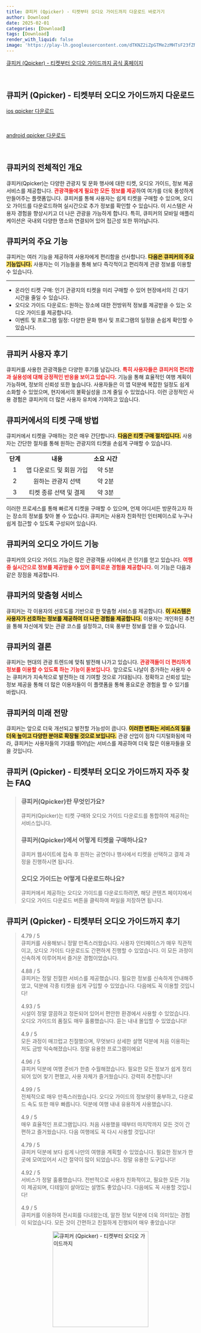 ```yaml
---
title: 큐피커 (Qpicker) - 티켓부터 오디오 가이드까지 다운로드 바로가기
author: Download
date: 2025-02-01
categories: [Download]
tags: [Download]
render_with_liquid: false
image: 'https://play-lh.googleusercontent.com/dTKNZ2iZpGTMe2zMHTsF23fZNGT2opsABd1mJj5oLZiZDUa_vEcx1l7aLqj4C9ycQ1gI=s256-rw'
---
```

<p><a class='click-button' title='큐피커 (Qpicker) - 티켓부터 오디오 가이드까지' href='https://www.qpicker.com/' rel='nofollow'>큐피커 (Qpicker) - 티켓부터 오디오 가이드까지 공식 홈페이지</a></p><br>
<h2 id='큐피커 (Qpicker) - 티켓부터 오디오 가이드까지_다운로드'>큐피커 (Qpicker) - 티켓부터 오디오 가이드까지 다운로드</h2>
<p><a class="click-button ios" title="qpicker 다운로드" href="https://apps.apple.com/kr/app/%ED%81%90%ED%94%BC%EC%BB%A4-qpicker-%ED%8B%B0%EC%BC%93%EB%B6%80%ED%84%B0-%EC%98%A4%EB%94%94%EC%98%A4-%EA%B0%80%EC%9D%B4%EB%93%9C%EA%B9%8C%EC%A7%80/id1469376668" rel="nofollow">ios qpicker 다운로드</a></p><br>
<p><a class="click-button android" title="qpicker 다운로드" href="https://play.google.comhttps://play.google.com/store/apps/details?id=com.peopulley.qpicker.android" rel="nofollow">android qpicker 다운로드</a></p><br>


<h2 id='큐피커 개요'>큐피커의 전체적인 개요</h2>

<p>큐피커(Qpicker)는 다양한 관광지 및 문화 행사에 대한 티켓, 오디오 가이드, 정보 제공 서비스를 제공합니다. <b><span style="color: #ee2323;">관광객들에게 필요한 모든 정보를 제공</span></b>하여 여가를 더욱 풍성하게 만들어주는 플랫폼입니다. 큐피커를 통해 사용자는 쉽게 티켓을 구매할 수 있으며, 오디오 가이드를 다운로드하여 실시간으로 추가 정보를 확인할 수 있습니다. 이 시스템은 사용자 경험을 향상시키고 더 나은 관광을 가능하게 합니다. 특히, 큐피커의 모바일 애플리케이션은 국내외 다양한 명소와 연결되어 있어 접근성 또한 뛰어납니다.</p>

<h2 id='주요 기능'>큐피커의 주요 기능</h2>

<p>큐피커는 여러 기능을 제공하여 사용자에게 편리함을 선사합니다. <b><span style="background-color: #ffe066;">다음은 큐피커의 주요 기능입니다.</span></b> 사용자는 이 기능들을 통해 보다 즉각적이고 편리하게 관광 정보를 이용할 수 있습니다.</p>

<hr />

<ul>
    <li>온라인 티켓 구매: 인기 관광지의 티켓을 미리 구매할 수 있어 현장에서의 긴 대기 시간을 줄일 수 있습니다.</li>
    <li>오디오 가이드 다운로드: 원하는 장소에 대한 전방위적 정보를 제공받을 수 있는 오디오 가이드를 제공합니다.</li>
    <li>이벤트 및 프로그램 일정: 다양한 문화 행사 및 프로그램의 일정을 손쉽게 확인할 수 있습니다.</li>
</ul>

<hr />

<h2 id='사용자 후기'>큐피커 사용자 후기</h2>

<p>큐피커를 사용한 관광객들은 다양한 후기를 남깁니다. <b><span style="color: #ee2323;">특히 사용자들은 큐피커의 편리함과 실용성에 대해 긍정적인 반응을 보이고 있습니다.</span></b> 기능을 통해 효율적인 여행 계획이 가능하며, 정보의 신뢰성 또한 높습니다. 사용자들은 이 앱 덕분에 복잡한 일정도 쉽게 소화할 수 있었으며, 현지에서의 불확실성을 크게 줄일 수 있었습니다. 이런 긍정적인 사용 경험은 큐피커의 더 많은 사용자 유치에 기여하고 있습니다.</p>

<h2 id='티켓 구매 방법'>큐피커에서의 티켓 구매 방법</h2>

<p>큐피커에서 티켓을 구매하는 것은 매우 간단합니다. <b><span style="background-color: #ffe066;">다음은 티켓 구매 절차입니다.</span></b> 사용자는 간단한 절차를 통해 원하는 관광지의 티켓을 손쉽게 구매할 수 있습니다.</p>

<table>
    <tr>
        <td style="text-align: center; height: 17px;"><b>단계</b></td>
        <td style="text-align: center; height: 17px;"><b>내용</b></td>
        <td style="text-align: center; height: 17px;"><b>소요 시간</b></td>
    </tr>
    <tr>
        <td style="text-align: center; height: 17px;">1</td>
        <td style="text-align: center; height: 17px;">앱 다운로드 및 회원 가입</td>
        <td style="text-align: center; height: 17px;">약 5분</td>
    </tr>
    <tr>
        <td style="text-align: center; height: 17px;">2</td>
        <td style="text-align: center; height: 17px;">원하는 관광지 선택</td>
        <td style="text-align: center; height: 17px;">약 2분</td>
    </tr>
    <tr>
        <td style="text-align: center; height: 17px;">3</td>
        <td style="text-align: center; height: 17px;">티켓 종류 선택 및 결제</td>
        <td style="text-align: center; height: 17px;">약 3분</td>
    </tr>
</table>

<p>이러한 프로세스를 통해 빠르게 티켓을 구매할 수 있으며, 언제 어디서든 방문하고자 하는 장소의 정보를 찾아 볼 수 있습니다. 큐피커는 사용자 친화적인 인터페이스로 누구나 쉽게 접근할 수 있도록 구성되어 있습니다.</p>

<h2 id='오디오 가이드 기능'>큐피커의 오디오 가이드 기능</h2>

<p>큐피커의 오디오 가이드 기능은 많은 관광객들 사이에서 큰 인기를 얻고 있습니다. <b><span style="color: #ee2323;">여행 중 실시간으로 정보를 제공받을 수 있어 흥미로운 경험을 제공합니다.</span></b> 이 기능은 다음과 같은 장점을 제공합니다.</p>

<h2 id='이용자 맞춤형 서비스'>큐피커의 맞춤형 서비스</h2>

<p>큐피커는 각 이용자의 선호도를 기반으로 한 맞춤형 서비스를 제공합니다. <b><span style="background-color: #ffe066;">이 시스템은 사용자가 선호하는 정보를 제공하여 더 나은 경험을 제공합니다.</span></b> 이용자는 개인화된 추천을 통해 자신에게 맞는 관광 코스를 설정하고, 더욱 풍부한 정보를 얻을 수 있습니다.</p>

<h2 id='결론'>큐피커의 결론</h2>

<p>큐피커는 현대의 관광 트렌드에 맞춰 발전해 나가고 있습니다. <b><span style="color: #ee2323;">관광객들이 더 편리하게 정보를 이용할 수 있도록 하는 기능이 돋보입니다.</span></b> 앞으로도 나날이 증가하는 사용자 수는 큐피커가 지속적으로 발전하는 데 기여할 것으로 기대됩니다. 정확하고 신뢰성 있는 정보 제공을 통해 더 많은 이용자들이 이 플랫폼을 통해 풍요로운 경험을 할 수 있기를 바랍니다.</p>

<h2 id='미래 전망'>큐피커의 미래 전망</h2>

<p>큐피커는 앞으로 더욱 개선되고 발전할 가능성이 큽니다. <b><span style="background-color: #ffe066;">이러한 변화는 서비스의 질을 더욱 높이고 다양한 분야로 확장될 것으로 보입니다.</span></b> 관광 산업이 점차 디지털화됨에 따라, 큐피커는 사용자들의 기대를 뛰어넘는 서비스를 제공하여 더욱 많은 이용자들을 모을 것입니다.</p>


<h2 id='큐피커 (Qpicker) - 티켓부터 오디오 가이드까지_자주_찾는_FAQ'>큐피커 (Qpicker) - 티켓부터 오디오 가이드까지 자주 찾는 FAQ</h2>
<div itemscope="" itemtype="https://schema.org/FAQPage"> 
<blockquote> 
<div itemscope="" itemprop="mainEntity" itemtype="https://schema.org/Question"> 
<h3 itemprop="name">큐피커(Qpicker)란 무엇인가요?</h3> 
<div itemscope="" itemprop="acceptedAnswer" itemtype="https://schema.org/Answer"> 
<span itemprop="text"> 
<p>큐피커(Qpicker)는 티켓 구매와 오디오 가이드 다운로드를 통합하여 제공하는 서비스입니다.</p> 
</span> 
</div> 
</div> 
<div itemscope="" itemprop="mainEntity" itemtype="https://schema.org/Question"> 
<h3 itemprop="name">큐피커(Qpicker)에서 어떻게 티켓을 구매하나요?</h3> 
<div itemscope="" itemprop="acceptedAnswer" itemtype="https://schema.org/Answer"> 
<span itemprop="text"> 
<p>큐피커 웹사이트에 접속 후 원하는 공연이나 행사에서 티켓을 선택하고 결제 과정을 진행하시면 됩니다.</p> 
</span> 
</div> 
</div> 
<div itemscope="" itemprop="mainEntity" itemtype="https://schema.org/Question"> 
<h3 itemprop="name">오디오 가이드는 어떻게 다운로드하나요?</h3> 
<div itemscope="" itemprop="acceptedAnswer" itemtype="https://schema.org/Answer"> 
<span itemprop="text"> 
<p>큐피커에서 제공하는 오디오 가이드를 다운로드하려면, 해당 콘텐츠 페이지에서 오디오 가이드 다운로드 버튼을 클릭하여 파일을 저장하면 됩니다.</p> 
</span> 
</div> 
</div> 
</blockquote> 
</div>
<h2 id='큐피커 (Qpicker) - 티켓부터 오디오 가이드까지_후기'>큐피커 (Qpicker) - 티켓부터 오디오 가이드까지 후기</h2>
<div itemscope itemtype="https://schema.org/Product">
  <blockquote>
  <div itemprop="review" itemscope itemtype="https://schema.org/Review">
      <div itemprop="reviewRating" itemscope itemtype="https://schema.org/Rating"> <span itemprop="ratingValue">4.79</span> / <span itemprop="bestRating">5</span> </div>
      <span itemprop="reviewBody">큐피커를 사용해보니 정말 만족스러웠습니다. 사용자 인터페이스가 매우 직관적이고, 오디오 가이드 다운로드도 간편하게 진행할 수 있었습니다. 이 모든 과정이 신속하게 이루어져서 즐거운 경험이었습니다.</span>
  </div>
  <br>
  <div itemprop="review" itemscope itemtype="https://schema.org/Review">
      <div itemprop="reviewRating" itemscope itemtype="https://schema.org/Rating"> <span itemprop="ratingValue">4.88</span> / <span itemprop="bestRating">5</span> </div>
      <span itemprop="reviewBody">큐피커는 정말 친절한 서비스를 제공했습니다. 필요한 정보를 신속하게 안내해주었고, 덕분에 각종 티켓을 쉽게 구입할 수 있었습니다. 다음에도 꼭 이용할 것입니다!</span>
  </div>
  <br>
  <div itemprop="review" itemscope itemtype="https://schema.org/Review">
      <div itemprop="reviewRating" itemscope itemtype="https://schema.org/Rating"> <span itemprop="ratingValue">4.93</span> / <span itemprop="bestRating">5</span> </div>
      <span itemprop="reviewBody">시설이 정말 깔끔하고 정돈되어 있어서 편안한 환경에서 사용할 수 있었습니다. 오디오 가이드의 품질도 매우 훌륭했습니다. 듣는 내내 몰입할 수 있었습니다!</span>
  </div>
  <br>
  <div itemprop="review" itemscope itemtype="https://schema.org/Review">
      <div itemprop="reviewRating" itemscope itemtype="https://schema.org/Rating"> <span itemprop="ratingValue">4.9</span> / <span itemprop="bestRating">5</span> </div>
      <span itemprop="reviewBody">모든 과정이 매끄럽고 친절했으며, 무엇보다 상세한 설명 덕분에 처음 이용하는 저도 금방 익숙해졌습니다. 정말 유용한 프로그램이에요!</span>
  </div>
  <br>
  <div itemprop="review" itemscope itemtype="https://schema.org/Review">
      <div itemprop="reviewRating" itemscope itemtype="https://schema.org/Rating"> <span itemprop="ratingValue">4.96</span> / <span itemprop="bestRating">5</span> </div>
      <span itemprop="reviewBody">큐피커 덕분에 여행 준비가 한층 수월해졌습니다. 필요한 모든 정보가 쉽게 정리되어 있어 찾기 편했고, 사용 자체가 즐거웠습니다. 강력히 추천합니다!</span>
  </div>
  <br>
  <div itemprop="review" itemscope itemtype="https://schema.org/Review">
      <div itemprop="reviewRating" itemscope itemtype="https://schema.org/Rating"> <span itemprop="ratingValue">4.99</span> / <span itemprop="bestRating">5</span> </div>
      <span itemprop="reviewBody">전체적으로 매우 만족스러웠습니다. 오디오 가이드의 정보량이 풍부하고, 다운로드 속도 또한 매우 빠릅니다. 덕분에 여행 내내 유용하게 사용했습니다.</span>
  </div>
  <br>
  <div itemprop="review" itemscope itemtype="https://schema.org/Review">
      <div itemprop="reviewRating" itemscope itemtype="https://schema.org/Rating"> <span itemprop="ratingValue">4.9</span> / <span itemprop="bestRating">5</span> </div>
      <span itemprop="reviewBody">매우 효율적인 프로그램입니다. 처음 사용했을 때부터 마지막까지 모든 것이 간편하고 즐거웠습니다. 다음 여행에도 꼭 다시 사용할 것입니다!</span>
  </div>
  <br>
  <div itemprop="review" itemscope itemtype="https://schema.org/Review">
      <div itemprop="reviewRating" itemscope itemtype="https://schema.org/Rating"> <span itemprop="ratingValue">4.79</span> / <span itemprop="bestRating">5</span> </div>
      <span itemprop="reviewBody">큐피커 덕분에 보다 쉽게 나만의 여행을 계획할 수 있었습니다. 필요한 정보가 한 곳에 모여있어서 시간 절약이 많이 되었습니다. 정말 유용한 도구입니다!</span>
  </div>
  <br>
  <div itemprop="review" itemscope itemtype="https://schema.org/Review">
      <div itemprop="reviewRating" itemscope itemtype="https://schema.org/Rating"> <span itemprop="ratingValue">4.92</span> / <span itemprop="bestRating">5</span> </div>
      <span itemprop="reviewBody">서비스가 정말 훌륭했습니다. 전반적으로 사용자 친화적이고, 필요한 모든 기능이 제공되며, 디테일이 살아있는 설명도 좋았습니다. 다음에도 꼭 사용할 것입니다!</span>
  </div>
  <br>
  <div itemprop="review" itemscope itemtype="https://schema.org/Review">
      <div itemprop="reviewRating" itemscope itemtype="https://schema.org/Rating"> <span itemprop="ratingValue">4.9</span> / <span itemprop="bestRating">5</span> </div>
      <span itemprop="reviewBody">큐피커를 이용하여 전시회를 다녀왔는데, 알찬 정보 덕분에 더욱 의미있는 경험이 되었습니다. 모든 것이 간편하고 친절하게 진행되어 매우 좋았습니다!</span>
  </div>
  </blockquote>
</div>
<figure class="image" style="display: flex; justify-content: center; align-items: center; margin: 0;"><img src="https://play-lh.googleusercontent.com/dTKNZ2iZpGTMe2zMHTsF23fZNGT2opsABd1mJj5oLZiZDUa_vEcx1l7aLqj4C9ycQ1gI=s256-rw" alt="큐피커 (Qpicker) - 티켓부터 오디오 가이드까지" width="256" height="256" style="max-width: 100%; height: auto;"></figure>